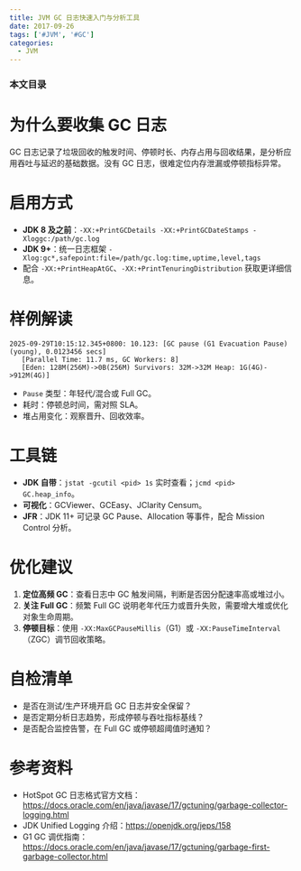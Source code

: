 ```yaml
---
title: JVM GC 日志快速入门与分析工具
date: 2017-09-26
tags: ['#JVM', '#GC']
categories:
  - JVM
---
```


### 本文目录
<!-- toc -->

# 为什么要收集 GC 日志
GC 日志记录了垃圾回收的触发时间、停顿时长、内存占用与回收结果，是分析应用吞吐与延迟的基础数据。没有 GC 日志，很难定位内存泄漏或停顿指标异常。

# 启用方式
- **JDK 8 及之前**：`-XX:+PrintGCDetails -XX:+PrintGCDateStamps -Xloggc:/path/gc.log`
- **JDK 9+**：统一日志框架 `-Xlog:gc*,safepoint:file=/path/gc.log:time,uptime,level,tags`
- 配合 `-XX:+PrintHeapAtGC`、`-XX:+PrintTenuringDistribution` 获取更详细信息。

# 样例解读
```
2025-09-29T10:15:12.345+0800: 10.123: [GC pause (G1 Evacuation Pause) (young), 0.0123456 secs]
   [Parallel Time: 11.7 ms, GC Workers: 8]
   [Eden: 128M(256M)->0B(256M) Survivors: 32M->32M Heap: 1G(4G)->912M(4G)]
```
- `Pause` 类型：年轻代/混合或 Full GC。
- 耗时：停顿总时间，需对照 SLA。
- 堆占用变化：观察晋升、回收效率。

# 工具链
- **JDK 自带**：`jstat -gcutil <pid> 1s` 实时查看；`jcmd <pid> GC.heap_info`。
- **可视化**：GCViewer、GCEasy、JClarity Censum。
- **JFR**：JDK 11+ 可记录 GC Pause、Allocation 等事件，配合 Mission Control 分析。

# 优化建议
1. **定位高频 GC**：查看日志中 GC 触发间隔，判断是否因分配速率高或堆过小。
2. **关注 Full GC**：频繁 Full GC 说明老年代压力或晋升失败，需要增大堆或优化对象生命周期。
3. **停顿目标**：使用 `-XX:MaxGCPauseMillis`（G1）或 `-XX:PauseTimeInterval`（ZGC）调节回收策略。

# 自检清单
- 是否在测试/生产环境开启 GC 日志并安全保留？
- 是否定期分析日志趋势，形成停顿与吞吐指标基线？
- 是否配合监控告警，在 Full GC 或停顿超阈值时通知？

# 参考资料
- HotSpot GC 日志格式官方文档：https://docs.oracle.com/en/java/javase/17/gctuning/garbage-collector-logging.html
- JDK Unified Logging 介绍：https://openjdk.org/jeps/158
- G1 GC 调优指南：https://docs.oracle.com/en/java/javase/17/gctuning/garbage-first-garbage-collector.html
